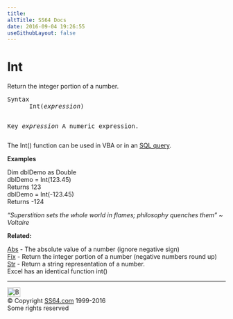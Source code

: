 ```yaml
---
title:
altTitle: SS64 Docs
date: 2016-09-04 19:26:55
useGithubLayout: false
---
```

<!-- #BeginLibraryItem "/Library/head_access.lbi" --><!-- #EndLibraryItem --><h1>Int</h1>
<p>Return the integer portion of a number.</p>
<pre>Syntax
      Int(<i>expression</i>)

Key
   <i>expression</i>    A numeric expression.</pre>
<p>The Int() function can be used in VBA or in an <a href="syntax-functions.html">SQL query</a>.</p>
<p><b>Examples</b></p>
<p><span class="code">Dim dblDemo as Double<br>
dblDemo = Int(123.45)<br> 
</span>Returns <span class="code">123<br>
dblDemo = Int(-123.45)<br>
</span>Returns <span class="code">-124</span></p>
<p class="quote"><i>“Superstition sets the whole world in flames; philosophy quenches them” ~ Voltaire </i></p>
<p><b>Related:</b></p>
<p><a href="abs.html">Abs</a> - The absolute value of a number (ignore negative sign)<br>
<a href="fix.html">Fix</a> - Return the integer portion of a number (negative numbers round up)<br>
<a href="str.html">Str</a> - Return a string representation of a number.<br>
Excel has an identical function <span class="code">int()</span></p><!-- #BeginLibraryItem "/Library/foot_access.lbi" --><p><script async="" src="//pagead2.googlesyndication.com/pagead/js/adsbygoogle.js"></script>
<!-- access -->

<hr>
<div id="bl" class="footer"><a href="#"><img src="../images/top.png" width="30" height="22" alt="Back to the Top"></a></div>
<div id="br" class="footer, tagline">© Copyright <a href="http://ss64.com/">SS64.com</a> 1999-2016<br>
Some rights reserved</div><!-- #EndLibraryItem -->

